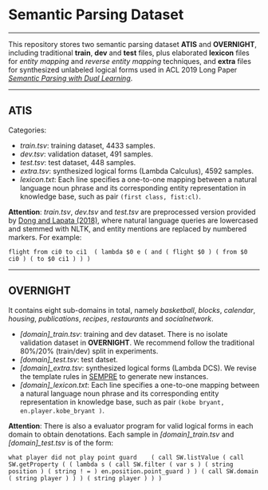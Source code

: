 # **Semantic Parsing Dataset**

----

This repository stores two semantic parsing dataset **ATIS** and **OVERNIGHT**, including traditional __train__, __dev__ and __test__ files, plus elaborated __lexicon__ files for *entity mapping* and *reverse entity mapping* techniques, and __extra__ files for synthesized unlabeled logical forms used in ACL 2019 Long Paper [*Semantic Parsing with Dual Learning*](url).

----

## **ATIS**

Categories:

- *train.tsv*: training dataset, 4433 samples.
- *dev.tsv*: validation dataset, 491 samples.
- *test.tsv*: test dataset, 448 samples.
- *extra.tsv*: synthesized logical forms (Lambda Calculus), 4592 samples.
- *lexicon.txt*: Each line specifies a one-to-one mapping between a natural language noun phrase and its corresponding entity representation in knowledge base, such as pair `(first class, fist:cl)`.

**Attention**: *train.tsv*, *dev.tsv* and *test.tsv* are preprocessed version provided by [Dong and Lapata (2018)](https://arxiv.org/pdf/1601.01280.pdf), where natural language queries are lowercased and stemmed with NLTK, and entity mentions are replaced by numbered markers. For example:

    flight from ci0 to ci1	( lambda $0 e ( and ( flight $0 ) ( from $0 ci0 ) ( to $0 ci1 ) ) )


----

## **OVERNIGHT**

It contains eight sub-domains in total, namely *basketball*, *blocks*, *calendar*, *housing*, *publications*, *recipes*, *restaurants* and *socialnetwork*.

- *[domain]_train.tsv*: training and dev dataset. There is no isolate validation dataset in **OVERNIGHT**. We recommend follow the traditional 80%/20% (train/dev) split in experiments.
- *[domain]_test.tsv*: test datset.
- *[domain]_extra.tsv*: synthesized logical forms (Lambda DCS). We revise the template rules in [SEMPRE](https://github.com/percyliang/sempre) to generate new instances.
- *[domain]_lexicon.txt*: Each line specifies a one-to-one mapping between a natural language noun phrase and its corresponding entity representation in knowledge base, such as pair `(kobe bryant, en.player.kobe_bryant
)`.

**Attention**: There is also a evaluator program for valid logical forms in each domain to obtain denotations. Each sample in *[domain]_train.tsv* and *[domain]_test.tsv* is of the form:

    what player did not play point guard	( call SW.listValue ( call SW.getProperty ( ( lambda s ( call SW.filter ( var s ) ( string position ) ( string ! = ) en.position.point_guard ) ) ( call SW.domain ( string player ) ) ) ( string player ) ) )
